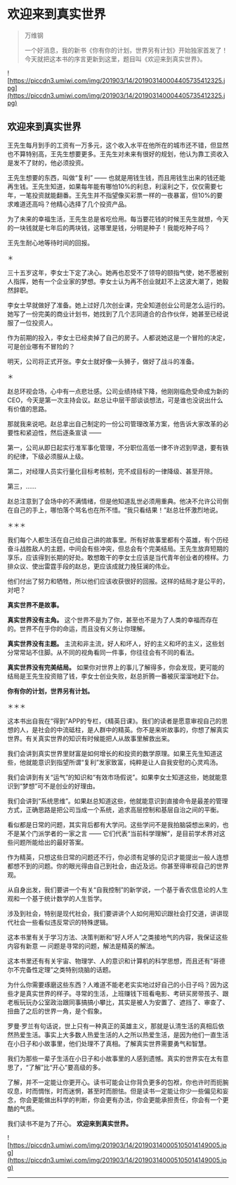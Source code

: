 # 欢迎来到真实世界

> 万维钢
> 
> 一个好消息，我的新书《你有你的计划，世界另有计划》开始独家首发了！今天就把这本书的序言更新到这里，题目叫《欢迎来到真实世界》。

![https://piccdn3.umiwi.com/img/201903/14/201903140004405735412325.jpg](https://piccdn3.umiwi.com/img/201903/14/201903140004405735412325.jpg)

## 欢迎来到真实世界

王先生每月到手的工资有一万多元，这个收入水平在他所在的城市还不错，但显然也不算特别高，王先生想要更多。王先生对未来有很好的规划，他认为靠工资收入是发不了财的，他必须投资。

王先生想要的东西，叫做“复利” —— 也就是用钱生钱，而且用钱生出来的钱还能再生钱。王先生知道，如果每年能有哪怕10%的利息，利滚利之下，仅仅需要七年，一笔投资就能翻番。王先生并不指望像买彩票一样的一夜暴富，但10%的要求难道还高吗？他精心选择了几个投资产品。

为了未来的幸福生活，王先生总是省吃俭用。每当要花钱的时候王先生就想，今天的一块钱就是七年后的两块钱，这哪里是钱，分明是种子！我能吃种子吗？

王先生耐心地等待时间的回报。

＊

三十五岁这年，李女士下定了决心。她再也忍受不了领导的颐指气使，她不愿被别人指挥，她有一个企业家的梦想。李女士认为再不创业就赶不上这波大潮了，她毅然辞职。

李女士早就做好了准备。她上过好几次创业课，完全知道创业公司是怎么运行的。她写了一份完美的商业计划书，她找到了几个志同道合的合作伙伴，她甚至已经说服了一位投资人。

作为前期的投入，李女士已经卖掉了自己的房子。人都说她这是一个冒险的决定，可是创业哪有不冒险的？

明天，公司将正式开张。李女士就好像一头狮子，做好了战斗的准备。

＊

赵总环视会场，心中有一点悲壮感。公司业绩持续下降，他刚刚临危受命成为新的CEO，今天是第一次主持会议。赵总让中层干部谈谈想法，可是谁也没说出什么有价值的思路。

那就我来说吧。赵总拿出自己制定的一份公司管理改革方案，他告诉大家改革的必要性和紧迫性，然后逐条宣读 ——

第一，公司从即日起实行准军事化管理，不分职位高低一律不许迟到早退，要有铁的纪律，下级必须服从上级。

第二，对经理人员实行量化目标考核制，完不成目标的一律降级、甚至开除。

第三，……

赵总注意到了会场中的不满情绪，但是他知道乱世必须用重典。他决不允许公司倒在自己的手上，哪怕落个骂名也在所不惜。“我只看结果！”赵总壮怀激烈地说。

＊＊＊

我们每个人都生活在自己给自己讲的故事里。所有好故事里都有个英雄，有个历经奋斗战胜敌人的主题，中间会有些冲突，但总会有个完美结局。王先生放弃短期的享乐，应该得到长期的好处。敢想敢干的李女士应该是当代青年创业者的榜样。力排众议、使出雷霆手段的赵总，更应该成就力挽狂澜的伟业。

他们付出了努力和牺牲，所以他们应该收获很好的回报。这样的结局才是公平的，对吧？

 **真实世界不是故事。**

 **真实世界没有主角。** 这个世界不是为了你，甚至也不是为了人类的幸福而存在的。世界不在乎你的命运，而且没有义务让你理解。

 **真实世界没有主题。** 主流和非主流，好人和坏人，好的主义和坏的主义，这些划分常常站不住脚。从不同的视角看同一件事，你往往会有不同的看法。

 **真实世界没有完美结局。** 如果你对世界上的事儿了解得多，你会发现，更可能的结局是王先生投资赔了钱，李女士创业失败，赵总折腾一番被灰溜溜地赶下台。

 **你有你的计划，世界另有计划。**

＊＊＊

这本书出自我在“得到”APP的专栏，《精英日课》。我们的读者是愿意审视自己的思想的人，是社会的中流砥柱，是人群中的精英。你不是来听故事的，你想了解真实世界。有关真实世界的知识有时候能把人从故事里解救出来。

我们会讲到真实世界里财富是如何增长的和投资的数学原理。如果王先生知道这些，他就能意识到指望所谓“复利”发家致富，纯粹是让人自我安慰的心灵鸡汤。

我们会讲到有关“运气”的知识和“有效市场假说”。如果李女士知道这些，她就能意识到“梦想”可不是创业的好理由。

我们会讲到“系统思维”。如果赵总知道这些，他就能意识到直接命令是最差的管理方式，正确思路是把公司当成一个系统，追求高层控制和基层自治之间的平衡。

看似都是日常的问题，其实背后都有大学问。这些学问不是我拍脑袋想出来的，也不是某个门派学者的一家之言 —— 它们代表“当前科学理解”，是目前学术界对这些问题所能给出的最好答案。

作为精英，只想这些日常的问题还不行，你必须有足够的见识才能提出一般人连想都想不到的问题。你的眼光得由自己到社会，由近及远。你甚至得审视自己的世界观。

从自身出发，我们要讲一个有关“自我控制”的新学说，一个基于香农信息论的人生观和一个基于统计数学的人生哲学。

涉及到社会，特别是现代社会，我们要讲讲个人如何用知识跟社会打交道，讲讲现代社会一些看似违反常识的特殊逻辑。

这本书里有关于学习方法、决策判断和“好人坏人”之类接地气的内容，我保证这些内容有新意 — 问题是寻常的问题，解法是精英的解法。

这本书里还有有关宇宙、物理学、人的意识和计算机的科学思想，而且还有“哥德尔不完备性定理”之类特别烧脑的话题。

为什么你需要琢磨这些东西？人难道不能老老实实地过好自己的小日子吗？因为这些才是真实世界的样子。寻常的生活，上班赚钱下班看电影、考研买房带孩子、跟老板玩玩办公室政治跟同事搞搞小攀比，其实是被人为安置了、遮挡了、审查了、扭曲了之后的世界一角，是个假象。

罗曼·罗兰有句话说，世上只有一种真正的英雄主义，那就是认清生活的真相后依然热爱生活。事实上大多数人热爱生活的人之所以热爱生活，是因为他们一直生活在小日子和小故事里，他们处理不了真相。了解真实世界需要勇气和智慧。

我们为那些一辈子生活在小日子和小故事里的人感到遗憾。真实的世界实在太有意思了，“了解”比“开心”要高级的多。

了解，并不一定能让你更开心。读书可能会让你背负更多的包袱，你也许时而扼腕叹息，时而惆怅，时而迷惘，甚至时而胆怯。但是读书一定能让你少一些偏见和妄念，你会更能做出科学的判断，你会更有办法，你会更能承担责任，你会有一个更酷的气质。

我们读书不是为了开心。 **欢迎来到真实世界。**

![https://piccdn3.umiwi.com/img/201903/14/201903140005105014149005.jpg](https://piccdn3.umiwi.com/img/201903/14/201903140005105014149005.jpg)

---

